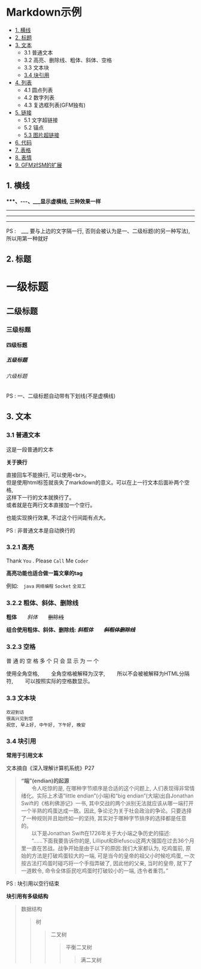 # Markdown示例

* [1. 横线](#line)
* [2. 标题](#title)
* [3. 文本](#text)
  * 3.1 普通文本
  * 3.2 高亮、删除线、粗体、斜体、空格
  * 3.3 文本块
  * [3.4 块引用](#blockquotes)
* [4. 列表](#dot)
  * 4.1 圆点列表
  * 4.2 数字列表
  * 4.3 复选框列表(GFM独有)
* [5. 链接](#link)
  * 5.1 文字超链接
  * 5.2 锚点
  * [5.3 图片超链接](#piclink)
* [6. 代码](#code)
* [7. 表格](#table)
* [8. 表情](#emoji)
* [9. GFM对SM的扩展](#exptend)

## <span id="line"/>1. 横线

**\*\*\*、---、___显示虚横线, 三种效果一样**

***

---

___

PS :　___ 要与上边的文字隔一行, 否则会被认为是一、二级标题(的另一种写法), 所以用第一种就好

## <a name="title"/>2. 标题

# 一级标题
## 二级标题
### 三级标题
#### 四级标题
##### 五级标题
###### 六级标题

PS : 一、二级标题自动带有下划线(不是虚横线)

## <a name="text"/>3. 文本

### 3.1 普通文本

这是一段普通的文本

**关于换行**

直接回车不能换行,
可以使用\<br>。 <br>
但是使用html标签就丧失了markdown的意义。可以在上一行文本后面补两个空格,  
这样下一行的文本就换行了。  
或者就是在两行文本直接加一个空行。

也能实现换行效果, 不过这个行间距有点大。

PS : 非普通文本是自动换行的

### 3.2.1 高亮

Thank `You` . Please `Call` Me `Coder`

**高亮功能也适合做一篇文章的tag**

例如:　`java` `网络编程` `Socket` `全双工`

### 3.2.2 粗体、斜体、删除线

**粗体**　　*斜体*　　~~删除线~~

**组合使用粗体、斜体、删除线:** ***斜粗体***　　***~~斜粗体删除线~~***

### 3.2.3 空格

普    通    的    空    格    多    个    只    会    显    示    为    一    个

使用全角空格, 　　全角空格被解释为汉字, 　　所以不会被被解释为HTML分隔符, 　　可以按照实际的空格数显示。

### 3.3 文本块

    欢迎到访
    很高兴见到您
    祝您, 早上好, 中午好, 下午好, 晚安

### <a name="blockquotes"/>3.4 块引用

**常用于引用文本**

文本摘自《深入理解计算机系统》P27
> **“端”(endian)的起源**  
　　令人吃惊的是, 在哪种字节顺序是合适的这个问题上, 人们表现得非常情绪化。实际上术语“little endian”(小端)和“big endian”(大端)出自Jonathan Swift的《格利佛游记》一书, 其中交战的两个派别无法就应该从哪一端打开一个半熟的鸡蛋达成一致。因此, 争论沦为关于社会政治的争论。只要选择了一种规则并且始终如一的坚持, 其实对于哪种字节排序的选择都是任意的。  
　　以下是Jonathan Swift在1726年关于大小端之争历史的描述:  
　　“……下面我要告诉你的是, Lilliput和Blefuscu这两大强国在过去36个月里一直在苦战。战争开始是由于以下的原因:我们大家都认为, 吃鸡蛋前, 原始的方法是打破鸡蛋较大的一端, 可是当今的皇帝的祖父小时候吃鸡蛋, 一次按古法打鸡蛋时碰巧将一个手指弄破了, 因此他的父亲, 当时的皇帝, 就下了一道敕令, 命令全体臣民吃鸡蛋时打破较小的一端, 违令者重罚。”  

PS : 块引用以空行结束

**块引用有多级结构**

> 数据结构
>> 树
>>> 二叉树
>>>> 平衡二叉树
>>>>> 满二叉树

